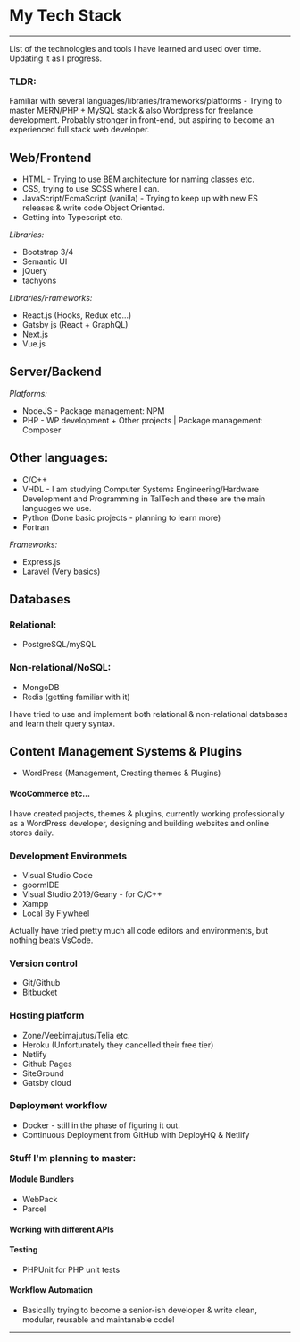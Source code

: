 # My Tech Stack
---
List of the technologies and tools I have learned and used over time. Updating it as I progress.
### TLDR: 
Familiar with several languages/libraries/frameworks/platforms - Trying to master MERN/PHP + MySQL stack & also Wordpress for freelance development. Probably stronger in front-end, but aspiring to become an experienced full stack web developer.

## Web/Frontend
* HTML - Trying to use BEM architecture for naming classes etc.
* CSS, trying to use SCSS where I can.
* JavaScript/EcmaScript (vanilla) - Trying to keep up with new ES releases & write code Object Oriented.
* Getting into Typescript etc.

*Libraries:*
* Bootstrap 3/4
* Semantic UI
* jQuery
* tachyons

*Libraries/Frameworks:*
* React.js (Hooks, Redux etc...)
* Gatsby js (React + GraphQL)
* Next.js
* Vue.js

## Server/Backend
*Platforms:* 
* NodeJS - Package management: NPM
* PHP - WP development + Other projects | Package management: Composer

## Other languages:
* C/C++ 
* VHDL - I am studying Computer Systems Engineering/Hardware Development and Programming in TalTech and these are the main languages we use. 
* Python (Done basic projects - planning to learn more)
* Fortran

*Frameworks:*
* Express.js
* Laravel (Very basics)

## Databases
### Relational:
- PostgreSQL/mySQL

### Non-relational/NoSQL:
- MongoDB
- Redis (getting familiar with it)

I have tried to use and implement both relational & non-relational databases and learn their query syntax. 

## Content Management Systems & Plugins
* WordPress (Management, Creating themes & Plugins)
#### WooCommerce etc...

I have created projects, themes & plugins, currently working professionally as a WordPress developer, designing and building websites and online stores daily.

### Development Environmets
* Visual Studio Code 
* goormIDE
* Visual Studio 2019/Geany - for C/C++
* Xampp
* Local By Flywheel

Actually have tried pretty much all code editors and environments, but nothing beats VsCode.

### Version control
* Git/Github 
* Bitbucket

### Hosting platform
* Zone/Veebimajutus/Telia etc.
* Heroku (Unfortunately they cancelled their free tier)
* Netlify
* Github Pages
* SiteGround
* Gatsby cloud

### Deployment workflow
* Docker - still in the phase of figuring it out.
* Continuous Deployment from GitHub with DeployHQ & Netlify

### Stuff I'm planning to master:
#### Module Bundlers
* WebPack
* Parcel
#### Working with different APIs
#### Testing
* PHPUnit for PHP unit tests
#### Workflow Automation

- Basically trying to become a senior-ish developer & write clean, modular, reusable and maintanable code!
---
